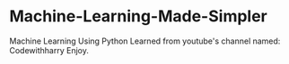 # Machine-Learning-Made-Simpler
Machine Learning Using Python
Learned from youtube's channel named: Codewithharry
Enjoy.
